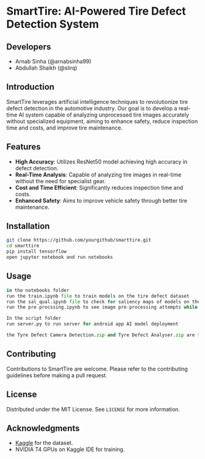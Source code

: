 
# SmartTire: AI-Powered Tire Defect Detection System

## Developers

- Arnab Sinha (@arnabsinha99)
- Abdullah Shaikh (@slirq)

## Introduction

SmartTire leverages artificial intelligence techniques to revolutionize tire defect detection in the automotive industry. Our goal is to develop a real-time AI system capable of analyzing unprocessed tire images accurately without specialized equipment, aiming to enhance safety, reduce inspection time and costs, and improve tire maintenance.

## Features

- **High Accuracy**: Utilizes ResNet50 model achieving high accuracy in defect detection.
- **Real-Time Analysis**: Capable of analyzing tire images in real-time without the need for specialist gear.
- **Cost and Time Efficient**: Significantly reduces inspection time and costs.
- **Enhanced Safety**: Aims to improve vehicle safety through better tire maintenance.

## Installation

```bash
git clone https://github.com/yourgithub/smarttire.git
cd smarttire
pip install tensorflow
open jupyter notebook and run notebooks
```

## Usage

```python
in the notebooks folder
run the train.ipynb file to train models on the tire defect dataset
run the sal_qual.ipynb file to check for saliency maps of models on the tire defect dataset
run the pre-procssing.ipynb to see image pre-processing attempts while experimenting  

In the script folder
run server.py to run server for android app AI model deployment

the Tyre Defect Camera Detection.zip and Tyre Defect Analyser.zip are the gallery and live camera varients of the client side Android APP

```

## Contributing

Contributions to SmartTire are welcome. Please refer to the contributing guidelines before making a pull request.

## License

Distributed under the MIT License. See `LICENSE` for more information.

## Acknowledgments

- [Kaggle](https://www.kaggle.com/datasets/warcoder/tyre-quality-classification) for the dataset.
- NVIDIA T4 GPUs on Kaggle IDE for training.
